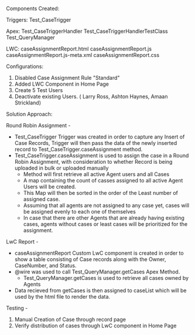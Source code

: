 Components Created:

Triggers:
Test_CaseTrigger

Apex:
Test_CaseTriggerHandler
Test_CaseTriggerHandlerTestClass
Test_QueryManager

LWC:
caseAssignmentReport.html
caseAssignmentReport.js
caseAssignmentReport.js-meta.xml
caseAssignmentReport.css


Configurations:
1. Disabled Case Assignment Rule "Standard"
2. Added LWC Component in Home Page
3. Create 5 Test Users
4. Deactivate existing Users. ( Larry Ross, Ashton Haynes, Amaan Strickland)

Solution Approach:

Round Robin Assignment - 
- Test_CaseTrigger Trigger was created in order to capture any Insert of Case Records, Trigger will then pass the data of the newly inserted record to Test_CaseTrigger.caseAssignment method.
- Test_CaseTrigger.caseAssignment is used to assign the case in a Round Robin Assignment, with consideration to whether Record is being uploaded in bulk or uploaded manually
    - Method will first retrieve all active Agent users and all Cases
    - A map containing the count of casses assigned to all active Agent Users will be created.
    - This Map will then be sorted in the order of the Least number of assigned case.
    - Assuming that all agents are not assigned to any case yet, cases will be assigned evenly to each one of themselves
    - In case that there are other Agents that are already having existing cases, agents without cases or least cases will be prioritized for the assignment.

LwC Report -
- caseAssignmentReport Custom LwC component is created in order to show a table consisting of Case records along with the Owner, CaseNumber, and Status.
- @wire was used to call Test_QueryManager.getCases Apex Method.
    - Test_QueryManager.getCases is used to retrieve all cases owned by Agents
- Data recieved from getCases is then assigned to caseList which will be used by the html file to render the data.


Testing -
1. Manual Creation of Case through record page
2. Verify distribution of cases through LwC component in Home Page

